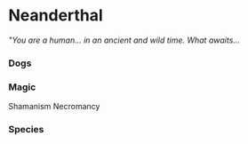 # Neanderthal
*"You are a human... in an ancient and wild time. What awaits...*

### Dogs
### Magic
Shamanism
Necromancy
### Species
